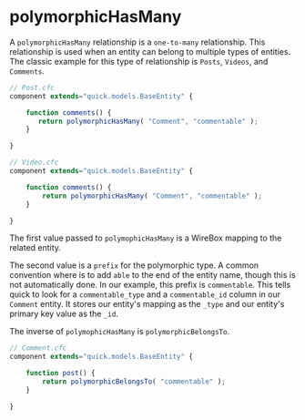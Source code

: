 # polymorphicHasMany

A `polymorphicHasMany` relationship is a `one-to-many` relationship. This
relationship is used when an entity can belong to multiple types of entities.
The classic example for this type of relationship is `Posts`, `Videos`, and
`Comments`.

```javascript
// Post.cfc
component extends="quick.models.BaseEntity" {

    function comments() {
       return polymorphicHasMany( "Comment", "commentable" );
    }

}
```

```javascript
// Video.cfc
component extends="quick.models.BaseEntity" {

    function comments() {
        return polymorphicHasMany( "Comment", "commentable" );
    }

}
```

The first value passed to `polymophicHasMany` is a WireBox mapping to the
related entity.

The second value is a `prefix` for the polymorphic type. A common convention
where is to add `able` to the end of the entity name, though this is not
automatically done. In our example, this prefix is `commentable`. This tells
quick to look for a `commentable_type` and a `commentable_id` column in our
`Comment` entity. It stores our entity's mapping as the `_type` and our entity's
primary key value as the `_id`.

The inverse of `polymophicHasMany` is `polymorphicBelongsTo`.

```javascript
// Comment.cfc
component extends="quick.models.BaseEntity" {

    function post() {
        return polymorphicBelongsTo( "commentable" );
    }

}
```
